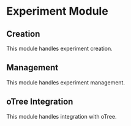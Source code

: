 # Experiment Module

## Creation
This module handles experiment creation.

## Management
This module handles experiment management.

## oTree Integration
This module handles integration with oTree.

